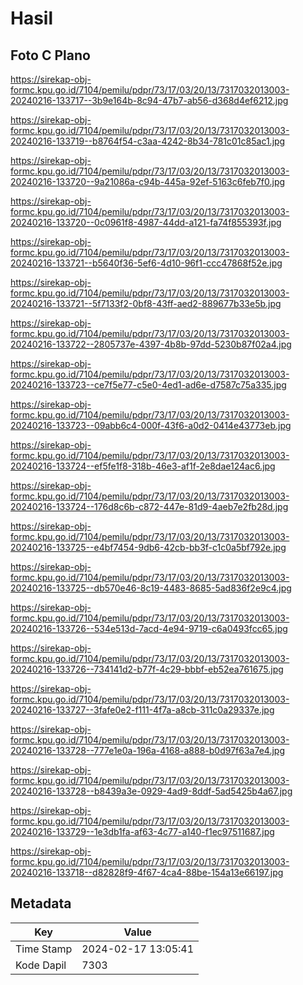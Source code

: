 # Hasil

## Foto C Plano

https://sirekap-obj-formc.kpu.go.id/7104/pemilu/pdpr/73/17/03/20/13/7317032013003-20240216-133717--3b9e164b-8c94-47b7-ab56-d368d4ef6212.jpg

https://sirekap-obj-formc.kpu.go.id/7104/pemilu/pdpr/73/17/03/20/13/7317032013003-20240216-133719--b8764f54-c3aa-4242-8b34-781c01c85ac1.jpg

https://sirekap-obj-formc.kpu.go.id/7104/pemilu/pdpr/73/17/03/20/13/7317032013003-20240216-133720--9a21086a-c94b-445a-92ef-5163c6feb7f0.jpg

https://sirekap-obj-formc.kpu.go.id/7104/pemilu/pdpr/73/17/03/20/13/7317032013003-20240216-133720--0c0961f8-4987-44dd-a121-fa74f855393f.jpg

https://sirekap-obj-formc.kpu.go.id/7104/pemilu/pdpr/73/17/03/20/13/7317032013003-20240216-133721--b5640f36-5ef6-4d10-96f1-ccc47868f52e.jpg

https://sirekap-obj-formc.kpu.go.id/7104/pemilu/pdpr/73/17/03/20/13/7317032013003-20240216-133721--5f7133f2-0bf8-43ff-aed2-889677b33e5b.jpg

https://sirekap-obj-formc.kpu.go.id/7104/pemilu/pdpr/73/17/03/20/13/7317032013003-20240216-133722--2805737e-4397-4b8b-97dd-5230b87f02a4.jpg

https://sirekap-obj-formc.kpu.go.id/7104/pemilu/pdpr/73/17/03/20/13/7317032013003-20240216-133723--ce7f5e77-c5e0-4ed1-ad6e-d7587c75a335.jpg

https://sirekap-obj-formc.kpu.go.id/7104/pemilu/pdpr/73/17/03/20/13/7317032013003-20240216-133723--09abb6c4-000f-43f6-a0d2-0414e43773eb.jpg

https://sirekap-obj-formc.kpu.go.id/7104/pemilu/pdpr/73/17/03/20/13/7317032013003-20240216-133724--ef5fe1f8-318b-46e3-af1f-2e8dae124ac6.jpg

https://sirekap-obj-formc.kpu.go.id/7104/pemilu/pdpr/73/17/03/20/13/7317032013003-20240216-133724--176d8c6b-c872-447e-81d9-4aeb7e2fb28d.jpg

https://sirekap-obj-formc.kpu.go.id/7104/pemilu/pdpr/73/17/03/20/13/7317032013003-20240216-133725--e4bf7454-9db6-42cb-bb3f-c1c0a5bf792e.jpg

https://sirekap-obj-formc.kpu.go.id/7104/pemilu/pdpr/73/17/03/20/13/7317032013003-20240216-133725--db570e46-8c19-4483-8685-5ad836f2e9c4.jpg

https://sirekap-obj-formc.kpu.go.id/7104/pemilu/pdpr/73/17/03/20/13/7317032013003-20240216-133726--534e513d-7acd-4e94-9719-c6a0493fcc65.jpg

https://sirekap-obj-formc.kpu.go.id/7104/pemilu/pdpr/73/17/03/20/13/7317032013003-20240216-133726--734141d2-b77f-4c29-bbbf-eb52ea761675.jpg

https://sirekap-obj-formc.kpu.go.id/7104/pemilu/pdpr/73/17/03/20/13/7317032013003-20240216-133727--3fafe0e2-f111-4f7a-a8cb-311c0a29337e.jpg

https://sirekap-obj-formc.kpu.go.id/7104/pemilu/pdpr/73/17/03/20/13/7317032013003-20240216-133728--777e1e0a-196a-4168-a888-b0d97f63a7e4.jpg

https://sirekap-obj-formc.kpu.go.id/7104/pemilu/pdpr/73/17/03/20/13/7317032013003-20240216-133728--b8439a3e-0929-4ad9-8ddf-5ad5425b4a67.jpg

https://sirekap-obj-formc.kpu.go.id/7104/pemilu/pdpr/73/17/03/20/13/7317032013003-20240216-133729--1e3db1fa-af63-4c77-a140-f1ec97511687.jpg

https://sirekap-obj-formc.kpu.go.id/7104/pemilu/pdpr/73/17/03/20/13/7317032013003-20240216-133718--d82828f9-4f67-4ca4-88be-154a13e66197.jpg


## Metadata

| Key        | Value               |
| ---------- | ------------------- |
| Time Stamp | 2024-02-17 13:05:41 |
| Kode Dapil | 7303                |



